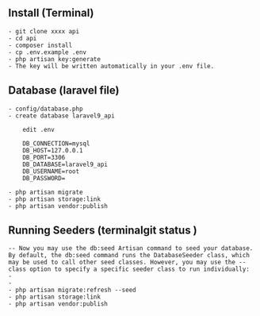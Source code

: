 ## Install (Terminal)
	- git clone xxxx api
	- cd api
    - composer install
	- cp .env.example .env
    - php artisan key:generate
    - The key will be written automatically in your .env file.

## Database (laravel file)
    - config/database.php
	- create database laravel9_api
```
    edit .env
    
    DB_CONNECTION=mysql
    DB_HOST=127.0.0.1
    DB_PORT=3306
    DB_DATABASE=laravel9_api
    DB_USERNAME=root
    DB_PASSWORD=
```
	
    - php artisan migrate
    - php artisan storage:link
	- php artisan vendor:publish
    
## Running Seeders (terminalgit status )
    -- Now you may use the db:seed Artisan command to seed your database. By default, the db:seed command runs the DatabaseSeeder class, which may be used to call other seed classes. However, you may use the --class option to specify a specific seeder class to run individually:
	-
	-
    - php artisan migrate:refresh --seed
	- php artisan storage:link
	- php artisan vendor:publish

